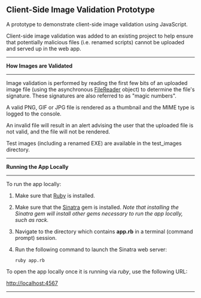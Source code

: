 ## Client-Side Image Validation Prototype ##

A prototype to demonstrate client-side image validation using JavaScript.

Client-side image validation was added to an existing project to help ensure that potentially malicious files (i.e. renamed scripts) cannot be uploaded and served up in the web app.

----------

**How Images are Validated**

----------

Image validation is performed by reading the first few bits of an uploaded image file (using the asynchronous [FileReader](https://developer.mozilla.org/en-US/docs/Web/API/FileReader "FileReader") object) to determine the file's signature.  These signatures are also referred to as "magic numbers".

A valid PNG, GIF or JPG file is rendered as a thumbnail and the MIME type is logged to the console.

An invalid file will result in an alert advising the user that the uploaded file is not valid, and the file will not be rendered.

Test images (including a renamed EXE) are available in the test_images directory.

----------

**Running the App Locally**

----------

To run the app locally:

1. Make sure that [Ruby](https://www.ruby-lang.org/en/documentation/installation/) is installed.
2. Make sure that the [Sinatra](https://github.com/sinatra/sinatra) gem is installed.  *Note that installing the Sinatra gem will install other gems necessary to run the app locally, such as rack.*
3. Navigate to the directory which contains **app.rb** in a terminal (command prompt) session.
4. Run the following command to launch the Sinatra web server:

	`ruby app.rb`

To open the app locally once it is running via *ruby*, use the following URL:

[http://localhost:4567](http://localhost:4567/)

----------